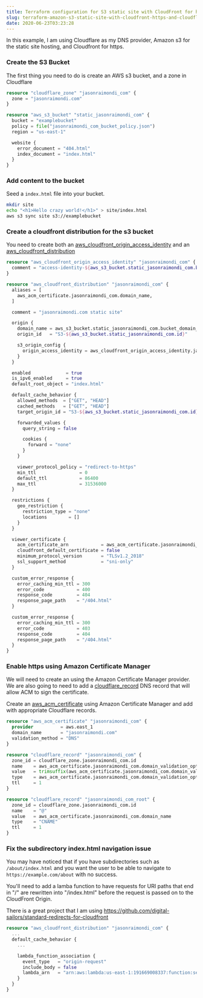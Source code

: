 ```yaml
---
title: Terraform configuration for S3 static site with CloudFront for https and Cloudflare DNS
slug: terraform-amazon-s3-static-site-with-cloudfront-https-and-cloudflare-dns
date: 2020-06-23T03:23:28
---
```


In this example, I am using Cloudflare as my DNS provider, Amazon s3 for the static site hosting, and Cloudfront for https.

<!--more--> 

### Create the S3 Bucket

The first thing you need to do is create an AWS s3 bucket, and a zone in Cloudflare

```terraform
resource "cloudflare_zone" "jasonraimondi_com" {
  zone = "jasonraimondi.com"
}

resource "aws_s3_bucket" "static_jasonraimondi_com" {
  bucket = "examplebucket"
  policy = file("jasonraimondi_com_bucket_policy.json")
  region = "us-east-1"

  website {
    error_document = "404.html"
    index_document = "index.html"
  }
}
```

### Add content to the bucket

Seed a `index.html` file into your bucket. 

```bash
mkdir site
echo "<h1>Hello crazy world!</h1>" > site/index.html
aws s3 sync site s3://examplebucket
``` 

### Create a cloudfront distribution for the s3 bucket

You need to create both an [aws_cloudfront_origin_access_identity](https://www.terraform.io/docs/providers/aws/r/cloudfront_origin_access_identity.html) and an [aws_cloudfront_distribution](https://www.terraform.io/docs/providers/aws/r/cloudfront_distribution.html)

```terraform
resource "aws_cloudfront_origin_access_identity" "jasonraimondi_com" {
  comment = "access-identity-${aws_s3_bucket.static_jasonraimondi_com.bucket_domain_name}"
}

resource "aws_cloudfront_distribution" "jasonraimondi_com" {
  aliases = [
    aws_acm_certificate.jasonraimondi_com.domain_name,
  ]

  comment = "jasonraimondi.com static site"

  origin {
    domain_name = aws_s3_bucket.static_jasonraimondi_com.bucket_domain_name
    origin_id   = "S3-${aws_s3_bucket.static_jasonraimondi_com.id}"

    s3_origin_config {
      origin_access_identity = aws_cloudfront_origin_access_identity.jasonraimondi_com.cloudfront_access_identity_path
    }
  }

  enabled             = true
  is_ipv6_enabled     = true
  default_root_object = "index.html"

  default_cache_behavior {
    allowed_methods  = ["GET", "HEAD"]
    cached_methods   = ["GET", "HEAD"]
    target_origin_id = "S3-${aws_s3_bucket.static_jasonraimondi_com.id}"

    forwarded_values {
      query_string = false

      cookies {
        forward = "none"
      }
    }

    viewer_protocol_policy = "redirect-to-https"
    min_ttl                = 0
    default_ttl            = 86400
    max_ttl                = 31536000
  }

  restrictions {
    geo_restriction {
      restriction_type = "none"
      locations        = []
    }
  }

  viewer_certificate {
    acm_certificate_arn            = aws_acm_certificate.jasonraimondi_com.arn
    cloudfront_default_certificate = false
    minimum_protocol_version       = "TLSv1.2_2018"
    ssl_support_method             = "sni-only"
  }

  custom_error_response {
    error_caching_min_ttl = 300
    error_code            = 400
    response_code         = 404
    response_page_path    = "/404.html"
  }

  custom_error_response {
    error_caching_min_ttl = 300
    error_code            = 403
    response_code         = 404
    response_page_path    = "/404.html"
  }
}
```

### Enable https using Amazon Certificate Manager

We will need to create an  using the Amazon Certificate Manager provider. We are also going to need to add a [cloudflare_record](https://www.terraform.io/docs/providers/cloudflare/r/record.html) DNS record that will allow ACM to sign the certificate.

Create an [aws_acm_certificate](https://www.terraform.io/docs/providers/aws/r/acm_certificate.html) using Amazon Certificate Manager and add with appropriate Cloudflare records.

```terraform
resource "aws_acm_certificate" "jasonraimondi_com" {
  provider          = aws.east_1
  domain_name       = "jasonraimondi.com"
  validation_method = "DNS"
}

resource "cloudflare_record" "jasonraimondi_com" {
  zone_id = cloudflare_zone.jasonraimondi_com.id
  name    = aws_acm_certificate.jasonraimondi_com.domain_validation_options.0.resource_record_name
  value   = trimsuffix(aws_acm_certificate.jasonraimondi_com.domain_validation_options.0.resource_record_value, ".")
  type    = aws_acm_certificate.jasonraimondi_com.domain_validation_options.0.resource_record_type
  ttl     = 1
}

resource "cloudflare_record" "jasonraimondi_com_root" {
  zone_id = cloudflare_zone.jasonraimondi_com.id
  name    = "@"
  value   = aws_acm_certificate.jasonraimondi_com.domain_name
  type    = "CNAME"
  ttl     = 1
}
```

### Fix the subdirectory index.html navigation issue

You may have noticed that if you have subdirectories such as `/about/index.html` and you want the user to be able to navigate to `https://example.com/about` with no success. 

You'll need to add a lamba function to have requests for URI paths that end in "/" are rewritten into "/index.html" before the request is passed on to the CloudFront Origin.

There is a great project that I am using https://github.com/digital-sailors/standard-redirects-for-cloudfront

```terraform
resource "aws_cloudfront_distribution" "jasonraimondi_com" {
  ...
  default_cache_behavior {
    ...

    lambda_function_association {
      event_type   = "origin-request"
      include_body = false
      lambda_arn   = "arn:aws:lambda:us-east-1:191669008337:function:serverlessrepo-standard-r-StandardRedirectsForClou-9U6H7EG2RX95:1"
    }
  }
}
```
